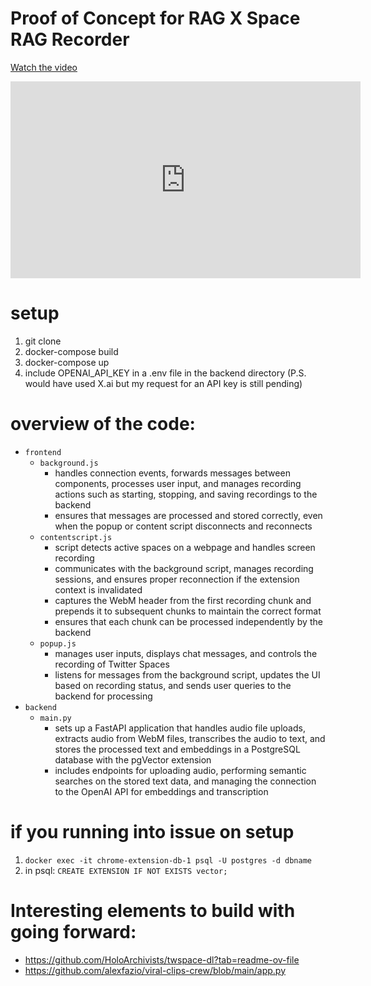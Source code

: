 # Proof of Concept for RAG X Space RAG Recorder

[Watch the video](public/ChromeExtension.mp4)

<iframe width="560" height="315" src="https://www.youtube.com/watch?v=f-0giEdEA2o" frameborder="0" allow="accelerometer; autoplay; encrypted-media; gyroscope; picture-in-picture" allowfullscreen></iframe>

# setup

1. git clone
2. docker-compose build
3. docker-compose up
4. include OPENAI_API_KEY in a .env file in the backend directory (P.S. would have used X.ai but my request for an API key is still pending)

# overview of the code:

- `frontend`
  - `background.js`
    - handles connection events, forwards messages between components, processes user input, and manages recording actions such as starting, stopping, and saving recordings to the backend
    - ensures that messages are processed and stored correctly, even when the popup or content script disconnects and reconnects
  - `contentscript.js`
    - script detects active spaces on a webpage and handles screen recording
    - communicates with the background script, manages recording sessions, and ensures proper reconnection if the extension context is invalidated
    - captures the WebM header from the first recording chunk and prepends it to subsequent chunks to maintain the correct format
    - ensures that each chunk can be processed independently by the backend
  - `popup.js`
    - manages user inputs, displays chat messages, and controls the recording of Twitter Spaces
    - listens for messages from the background script, updates the UI based on recording status, and sends user queries to the backend for processing
- `backend`
  - `main.py`
    - sets up a FastAPI application that handles audio file uploads, extracts audio from WebM files, transcribes the audio to text, and stores the processed text and embeddings in a PostgreSQL database with the pgVector extension
    - includes endpoints for uploading audio, performing semantic searches on the stored text data, and managing the connection to the OpenAI API for embeddings and transcription

# if you running into issue on setup

1. `docker exec -it chrome-extension-db-1 psql -U postgres -d dbname`
2. in psql: `CREATE EXTENSION IF NOT EXISTS vector;`

# Interesting elements to build with going forward:

- https://github.com/HoloArchivists/twspace-dl?tab=readme-ov-file
- https://github.com/alexfazio/viral-clips-crew/blob/main/app.py
